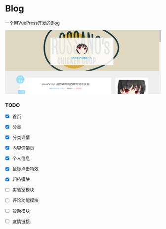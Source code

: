 # Blog
一个用VuePress开发的Blog

![website](https://github.com/zp961214/Blog/blob/master/design/website.png)

### TODO

- [x] 首页
- [x] 分类
- [x] 分类详情
- [x] 内容详情页
- [x] 个人信息 
- [x] 鼠标点击特效
- [x] 归档模块

- [ ] 实验室模块

- [ ] 评论功能模块

- [ ] 赞助模块

- [ ] 友情链接

  
